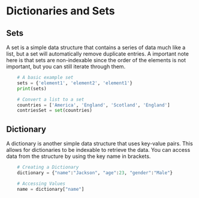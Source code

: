 # Dictionaries and Sets

## Sets
A set is a simple data structure that contains a series of data much like a list, but a set will automatically remove duplicate entries. A important note here is that sets are non-indexable since the order of the elements is not important, but you can still iterate through them.

```python
    # A basic example set
    sets = {'element1', 'element2', 'element1'}
    print(sets)

    # Convert a list to a set
    countries = ['America', 'England', 'Scotland', 'England']
    contriesSet = set(countries)
```

## Dictionary
A dictionary is another simple data structure that uses key-value pairs. This allows for dictionaries to be indexable to retrieve the data. You can access data from the structure by using the key name in brackets.

```python
    # Creating a Dictionary
    dictionary = {"name":"Jackson", "age":23, "gender":"Male"}

    # Accessing Values
    name = dictionary["name"]
```